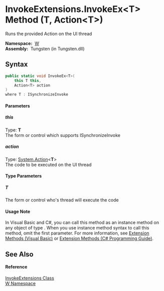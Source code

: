 InvokeExtensions.InvokeEx&lt;T> Method (T, Action&lt;T>)
========================================================
  Runs the provided Action on the UI thread

  **Namespace:**  [W][1]  
  **Assembly:**  Tungsten (in Tungsten.dll)

Syntax
------

```csharp
public static void InvokeEx<T>(
	this T this,
	Action<T> action
)
where T : ISynchronizeInvoke

```

#### Parameters

##### *this*
Type: **T**  
The form or control which supports ISynchronizeInvoke

##### *action*
Type: [System.Action][2]&lt;**T**>  
The code to be executed on the UI thread

#### Type Parameters

##### *T*
The form or control who's thread will execute the code

#### Usage Note
In Visual Basic and C#, you can call this method as an instance method on any object of type . When you use instance method syntax to call this method, omit the first parameter. For more information, see [Extension Methods (Visual Basic)][3] or [Extension Methods (C# Programming Guide)][4].

See Also
--------

#### Reference
[InvokeExtensions Class][5]  
[W Namespace][1]  

[1]: ../README.md
[2]: http://msdn.microsoft.com/en-us/library/018hxwa8
[3]: http://msdn.microsoft.com/en-us/library/bb384936.aspx
[4]: http://msdn.microsoft.com/en-us/library/bb383977.aspx
[5]: README.md